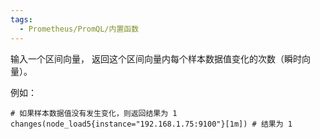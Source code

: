 ```yaml
---
tags:
  - Prometheus/PromQL/内置函数
---
```

输入一个区间向量， 返回这个区间向量内每个样本数据值变化的次数（瞬时向量）。

例如：
```promql
# 如果样本数据值没有发生变化，则返回结果为 1
changes(node_load5{instance="192.168.1.75:9100"}[1m]) # 结果为 1
```
